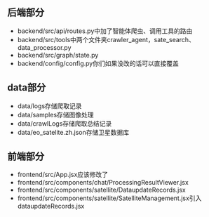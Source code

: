 ## 后端部分
- backend/src/api/routes.py中加了智能体爬虫、调用工具的路由
- backend/src/tools中两个文件夹crawler_agent，sate_search、data_processor.py
- backend/src/graph/state.py
- backend/config/config.py你们如果没改的话可以直接覆盖
## data部分

- data/logs存储爬取记录
- data/samples存储图像处理
- data/crawlLogs存储爬取总结记录
- data/eo_satelite.zh.json存储卫星数据库

## 前端部分
- frontend/src/App.jsx应该修改了
- frontend/src/components/chat/ProcessingResultViewer.jsx
- frontend/src/components/satellite/DataupdateRecords.jsx
- frontend/src/components/satellite/SatelliteManagement.jsx引入dataupdateRecords.jsx
